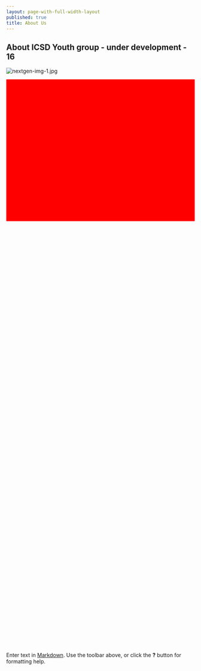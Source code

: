```yaml
---
layout: page-with-full-width-layout
published: true
title: About Us
---
```


## About ICSD Youth group - under development - 16
![nextgen-img-1.jpg]({{site.baseurl}}/media/nextgen-img-1.jpg)


<style>
  .img {
  	width: 100%;
    padding-top: 75%;
    background-position: 50% 50%;
    background-repeat: no-repeat;
    background-size: cover;
  }
</style>

<div class="row">
  <div class="col-3 gallery-image">
    <div class="img" style="background-color: red;"></div>
  </div>
  <div class="col-3 gallery-image">
    <div class="img" style="background-img:url('https://images.pexels.com/photos/956981/milky-way-starry-sky-night-sky-star-956981.jpeg?auto=compress&cs=tinysrgb&h=350');"></div>
  </div>
  <div class="col-3 gallery-image">
    <div class="img" style="background-img:url('/media/nextgen-img-2.jpg')"></div>
  </div>
  <div class="col-3 gallery-image">
    <div class="img" style="background-img:url('/media/nextgen-img-2.jpg')"></div>
  </div>
</div>


Enter text in [Markdown](http://daringfireball.net/projects/markdown/). Use the toolbar above, or click the **?** button for formatting help.

